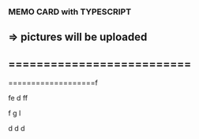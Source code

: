 ### MEMO CARD with TYPESCRIPT
=> pictures will be uploaded
--------------------------
==========================
-
===================f


fe
d
ff

f
g
l

d
d
d
